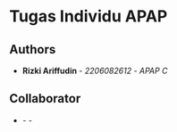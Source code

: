 # Tugas Individu APAP

## Authors

* **Rizki Ariffudin** - *2206082612* - *APAP C*

## Collaborator 

* **<Nama Lengkap di SIAK-NG>** - *<NPM>* - *<Kelas>*
